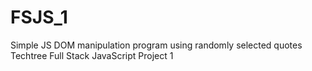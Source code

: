 # FSJS_1
Simple JS DOM manipulation program using randomly selected quotes
 Techtree Full Stack JavaScript 
 Project 1
